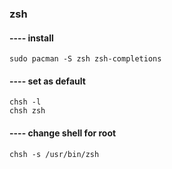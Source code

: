 ### zsh


#### ---- install

    sudo pacman -S zsh zsh-completions


#### ---- set as default

    chsh -l
    chsh zsh


#### ---- change shell for root

    chsh -s /usr/bin/zsh


